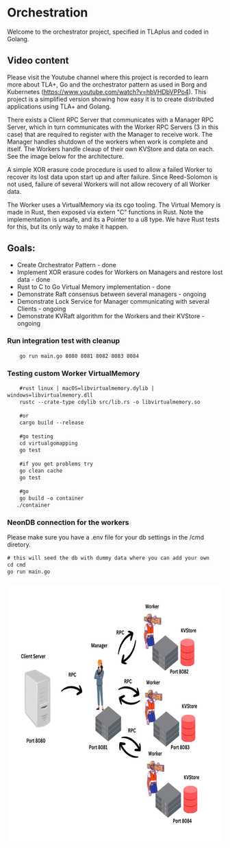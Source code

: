 # Orchestration

Welcome to the orchestrator project, specified in TLAplus and coded in Golang.

## Video content

Please visit the Youtube channel where this project is recorded to learn more about TLA+, Go and the orchestrator pattern as used in Borg and Kubernetes (https://www.youtube.com/watch?v=hbVHDbVPPo4). 
This project is a simplified version showing how easy it is to create distributed applications using TLA+ and Golang.

There exists a Client RPC Server that communicates with a Manager RPC Server, which in turn communicates with the Worker RPC Servers (3 in this case) that are required to register with the Manager to receive work. The Manager handles shutdown of the workers when work is complete and itself. The Workers handle cleaup of their own KVStore and data on each. See the image below for the architecture.

A simple XOR erasure code procedure is used to allow a failed Worker to recover its lost data upon start up and after failure. Since Reed-Solomon is not used, failure of several Workers will not allow recovery of all Worker data.

The Worker uses a VirtualMemory via its cgo tooling. The Virtual Memory is made in Rust, then exposed via extern "C" functions in Rust. Note the implementation is unsafe, and its a Pointer to a u8 type. We have Rust tests for this, but its only way to make it happen.

## Goals:

- Create Orchestrator Pattern - done
- Implement XOR erasure codes for Workers on Managers and restore lost data - done
- Rust to C to Go Virtual Memory implementation - done
- Demonstrate Raft consensus between several managers - ongoing
- Demonstrate Lock Service for Manager communicating with several Clients - ongoing
- Demonstrate KVRaft algorithm for the Workers and their KVStore - ongoing

### Run integration test with cleanup

```
    go run main.go 8080 8081 8082 8083 8084

```

### Testing custom Worker VirtualMemory

```
    #rust linux | macOS=libvirtualmemory.dylib | windows=libvirtualmemory.dll
    rustc --crate-type cdylib src/lib.rs -o libvirtualmemory.so

    #or
    cargo build --release

    #go testing
    cd virtualgomapping
    go test

    #if you get problems try
    go clean cache
    go test

    #go
    go build -o container
   ./container
```

### NeonDB connection for the workers

Please make sure you have a .env file for your db settings in the /cmd diretory.

````
# this will seed the db with dummy data where you can add your own
cd cmd
go run main.go

````

<h3 align="center" > <img src="./orchestration.png" width="700" height="600" style="center: 10px;"></h3
